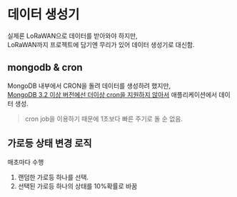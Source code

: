 # 데이터 생성기

실제론 LoRaWAN으로 데이터를 받아와야 하지만, \
LoRaWAN까지 프로젝트에 담기엔 무리가 있어 데이터 생성기로 대신함.

## mongodb & cron

MongoDB 내부에서 CRON을 돌려 데이터를 생성하려 했지만, \
[MongoDB 3.2 이상 버전에선 더이상 cron을 지원하지 않아서](https://stackoverflow.com/a/36291780) 애플리케이션에서 데이터 생성.

> cron job을 이용하기 때문에 1초보다 빠른 주기로 돌 순 없음.

## 가로등 상태 변경 로직

매초마다 수행

1. 랜덤한 가로등 하나를 선택.
2. 선택된 가로등 하나의 상태를 10%확률로 바꿈


